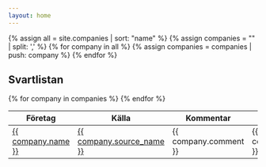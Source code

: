 ```yaml
---
layout: home
---
```


{% assign all = site.companies | sort: "name" %}
{% assign companies = "" | split: ',' %}
{% for company in all %}
		{% assign companies = companies | push: company %}
{% endfor %}

## Svartlistan

<table class="sortable">
<thead>
<tr><th>Företag</th><th>Källa</th><th>Kommentar</th><th>Uppdaterat</th></tr>
</thead>
<tbody>
{% for company in companies %}
  <tr>
  <td markdown="span"><a href="{{ company.website }}">{{ company.name }}</a></td>
  <td markdown="span"><a href="{{ company.source }}">{{ company.source_name }}</a></td>
  <td>{{ company.comment }}</td>
  <td>{{ company.updated_at }}</td>
  </tr>
{% endfor %}
</tbody>
</table>
